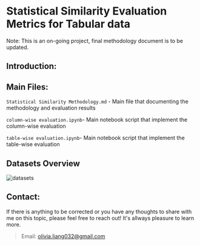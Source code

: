 # Statistical Similarity Evaluation Metrics for Tabular data

Note: This is an on-going project, final methodology document is to be updated.

## Introduction:




## Main Files:

`Statistical Similarity Methodology.md` - Main file that documenting the methodology and evaluation results

`column-wise evaluation.ipynb`- Main notebook script that implement the column-wise evaluation

`table-wise evaluation.ipynb`- Main notebook script that implement the table-wise evaluation


## Datasets Overview

![datasets](https://github.com/Olliang/Statistical-Similarity-Measurement/blob/master/images/DATASET.PNG)


## Contact:

If there is anything to be corrected or you have any thoughts to share with me on this topic, please feel free to reach out! It's allways pleasure to learn more.
>Email: olivia.liang032@gmail.com


